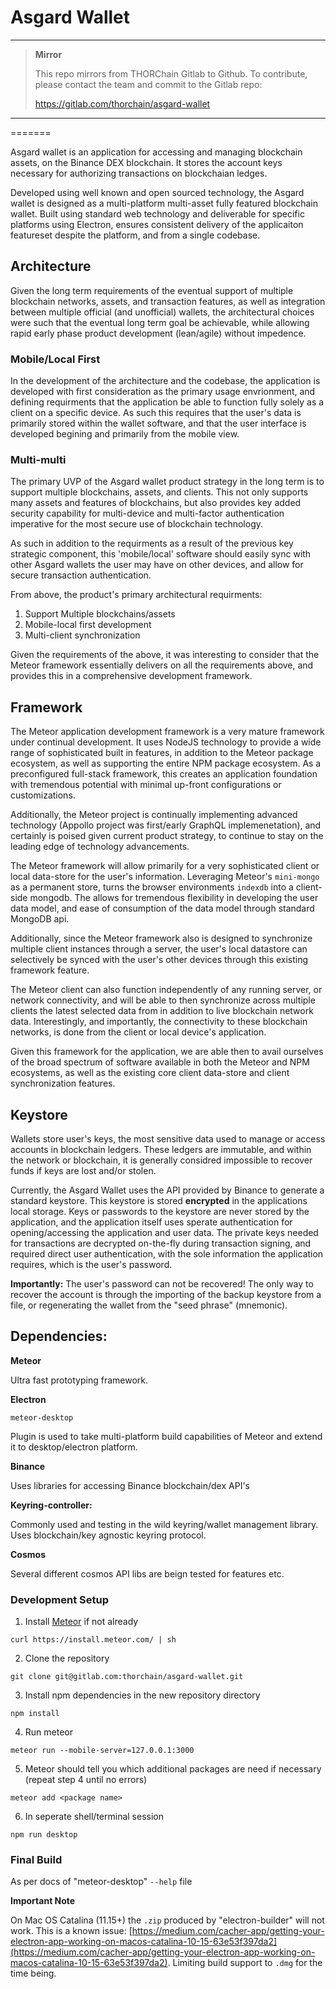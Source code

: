 # Asgard Wallet #

****

> **Mirror**
>
> This repo mirrors from THORChain Gitlab to Github. 
> To contribute, please contact the team and commit to the Gitlab repo:
>
> https://gitlab.com/thorchain/asgard-wallet


****

=======

Asgard wallet is an application for accessing and managing blockchain assets, on the Binance DEX blockchain. It stores the account keys necessary for authorizing transactions on blockchaian ledges.

Developed using well known and open sourced technology, the Asgard wallet is designed as a multi-platform multi-asset fully featured blockchain wallet. Built using standard web technology and deliverable for specific platforms using Electron, ensures consistent delivery of the applicaiton featureset despite the platform, and from a single codebase.

## Architecture ##

Given the long term requirements of the eventual support of multiple blockchain networks, assets, and transaction features, as well as integration between multiple official (and unofficial) wallets, the architectural choices were such that the eventual long term goal be achievable, while allowing rapid early phase product development (lean/agile) without impedence.

### Mobile/Local First ###

In the development of the architecture and the codebase, the application is developed with first consideration as the primary usage envrionment, and defining requirments that the application be able to function fully solely as a client on a specific device. As such this requires that the user's data is primarily stored within the wallet software, and that the user interface is developed begining and primarily from the mobile view.

### Multi-multi ###

The primary UVP of the Asgard wallet product strategy in the long term is to support multiple blockchains, assets, and clients. This not only supports many assets and features of blockchains, but also provides key added security capability for multi-device and multi-factor authentication imperative for the most secure use of blockchain technology.

As such in addition to the requirments as a result of the previous key strategic component, this 'mobile/local' software should easily sync with other Asgard wallets the user may have on other devices, and allow for secure transaction authentication.

From above, the product's primary architectural requirments:

1. Support Multiple blockchains/assets
2. Mobile-local first development
3. Multi-client synchronization


Given the requirements of the above, it was interesting to consider that the Meteor framework essentially delivers on all the requirements above, and provides this in a comprehensive development framework.

## Framework ##

The Meteor application development framework is a very mature framework under continual development. It uses NodeJS technology to provide a wide range of sophisticated built in features, in addition to the Meteor package ecosystem, as well as supporting the entire NPM package ecosystem. As a preconfigured full-stack framework, this creates an application foundation with tremendous potential with minimal up-front configurations or customizations.

Additionally, the Meteor project is continually implementing advanced technology (Appollo project was first/early GraphQL implemenetation), and certainly is poised given current product strategy, to continue to stay on the leading edge of technology advancements.

The Meteor framework will allow primarily for a very sophisticated client or local data-store for the user's information. Leveraging Meteor's `mini-mongo` as a permanent store, turns the browser environments `indexdb` into a client-side mongodb. The allows for tremendous flexibility in developing the user data model, and ease of consumption of the data model through standard MongoDB api.

Additionally, since the Meteor framework also is designed to synchronize multiple client instances through a server, the user's local datastore can selectively be synced with the user's other devices through this existing framework feature.

The Meteor client can also function independently of any running server, or network connectivity, and will be able to then synchronize across multiple clients the latest selected data from in addition to live blockchain network data. Interestingly, and importantly, the connectivity to these blockchain networks, is done from the client or local device's application.

Given this framework for the application, we are able then to avail ourselves of the broad spectrum of software available in both the Meteor and NPM ecosystems, as well as the existing core client data-store and client synchronization features.

## Keystore ##

Wallets store user's keys, the most sensitive data used to manage or access accounts in blockchain ledgers. These ledgers are immutable, and within the network or blockchain, it is generally considred impossible to recover funds if keys are lost and/or stolen.

Currently, the Asgard Wallet uses the API provided by Binance to generate a standard keystore. This keystore is stored **encrypted** in the applications local storage. Keys or passwords to the keystore are never stored by the application, and the application itself uses sperate authentication for opening/accessing the application and user data. The private keys needed for transactions are decrypted on-the-fly during transaction signing, and required direct user authentication, with the sole information the application requires, which is the user's password.

**Importantly:** The user's password can not be recovered! The only way to recover the account is through the importing of the backup keystore from a file, or regenerating the wallet from the "seed phrase" (mnemonic).



## Dependencies: ##

**Meteor**

Ultra fast prototyping framework.

**Electron**

`meteor-desktop `

Plugin is used to take multi-platform build capabilities of Meteor and extend it to desktop/electron platform.

**Binance**

Uses libraries for accessing Binance blockchain/dex API's

**Keyring-controller:**

Commonly used and testing in the wild keyring/wallet management library. Uses blockchain/key agnostic keyring protocol.

**Cosmos**

Several different cosmos API libs are beign tested for features etc.

### Development  Setup ###

1. Install [Meteor](https://www.meteor.com/developers) if not already

`curl https://install.meteor.com/ | sh`


2. Clone the repository
  
`git clone git@gitlab.com:thorchain/asgard-wallet.git`

3. Install npm dependencies in the new repository directory

`npm install`

4. Run meteor

`meteor run --mobile-server=127.0.0.1:3000`

5. Meteor should tell you which additional packages are need if necessary (repeat step 4 until no errors)

`meteor add <package name>`

6. In seperate shell/terminal session

`npm run desktop`


### Final Build

As per docs of "meteor-desktop" `--help` file

**Important Note**

On Mac OS Catalina (11.15+) the `.zip` produced by "electron-builder" will not work. This is a known issue: [https://medium.com/cacher-app/getting-your-electron-app-working-on-macos-catalina-10-15-63e53f397da2](https://medium.com/cacher-app/getting-your-electron-app-working-on-macos-catalina-10-15-63e53f397da2). Limiting build support to `.dmg` for the time being.